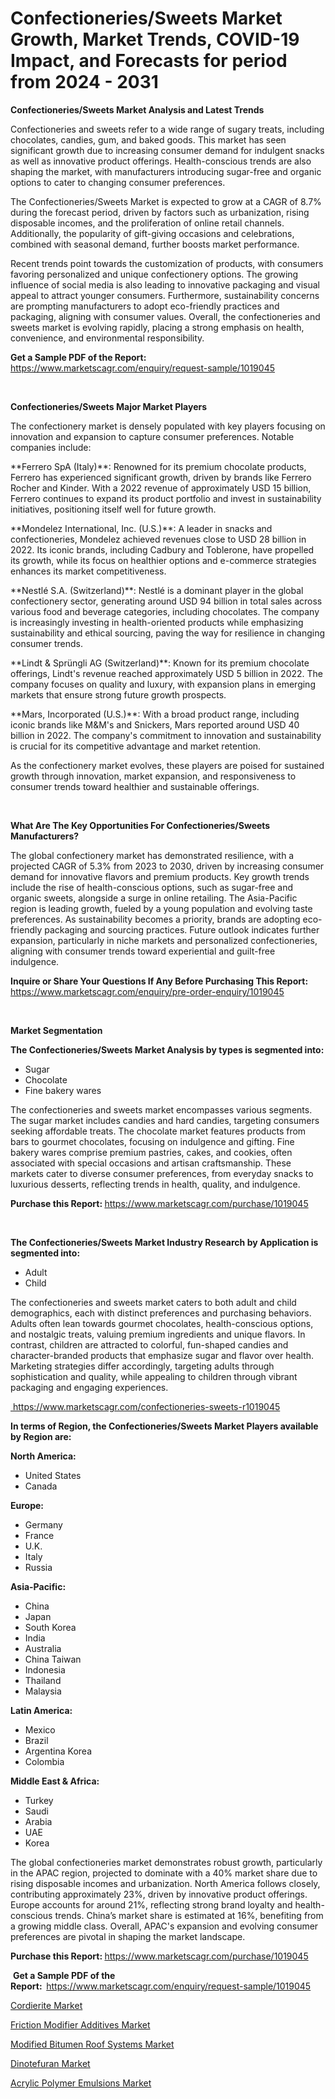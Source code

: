 <p><h1>Confectioneries/Sweets Market Growth, Market Trends, COVID-19 Impact, and Forecasts for period from 2024 - 2031</h1></p><p><strong>Confectioneries/Sweets Market Analysis and Latest Trends</strong></p>
<p><p>Confectioneries and sweets refer to a wide range of sugary treats, including chocolates, candies, gum, and baked goods. This market has seen significant growth due to increasing consumer demand for indulgent snacks as well as innovative product offerings. Health-conscious trends are also shaping the market, with manufacturers introducing sugar-free and organic options to cater to changing consumer preferences.</p><p>The Confectioneries/Sweets Market is expected to grow at a CAGR of 8.7% during the forecast period, driven by factors such as urbanization, rising disposable incomes, and the proliferation of online retail channels. Additionally, the popularity of gift-giving occasions and celebrations, combined with seasonal demand, further boosts market performance.</p><p>Recent trends point towards the customization of products, with consumers favoring personalized and unique confectionery options. The growing influence of social media is also leading to innovative packaging and visual appeal to attract younger consumers. Furthermore, sustainability concerns are prompting manufacturers to adopt eco-friendly practices and packaging, aligning with consumer values. Overall, the confectioneries and sweets market is evolving rapidly, placing a strong emphasis on health, convenience, and environmental responsibility.</p></p>
<p><strong>Get a Sample PDF of the Report:&nbsp;</strong> <a href="https://www.marketscagr.com/enquiry/request-sample/1019045">https://www.marketscagr.com/enquiry/request-sample/1019045</a></p>
<p>&nbsp;</p>
<p><strong>Confectioneries/Sweets Major Market Players</strong></p>
<p><p>The confectionery market is densely populated with key players focusing on innovation and expansion to capture consumer preferences. Notable companies include:</p><p>**Ferrero SpA (Italy)**: Renowned for its premium chocolate products, Ferrero has experienced significant growth, driven by brands like Ferrero Rocher and Kinder. With a 2022 revenue of approximately USD 15 billion, Ferrero continues to expand its product portfolio and invest in sustainability initiatives, positioning itself well for future growth.</p><p>**Mondelez International, Inc. (U.S.)**: A leader in snacks and confectioneries, Mondelez achieved revenues close to USD 28 billion in 2022. Its iconic brands, including Cadbury and Toblerone, have propelled its growth, while its focus on healthier options and e-commerce strategies enhances its market competitiveness.</p><p>**Nestlé S.A. (Switzerland)**: Nestlé is a dominant player in the global confectionery sector, generating around USD 94 billion in total sales across various food and beverage categories, including chocolates. The company is increasingly investing in health-oriented products while emphasizing sustainability and ethical sourcing, paving the way for resilience in changing consumer trends.</p><p>**Lindt & Sprüngli AG (Switzerland)**: Known for its premium chocolate offerings, Lindt's revenue reached approximately USD 5 billion in 2022. The company focuses on quality and luxury, with expansion plans in emerging markets that ensure strong future growth prospects.</p><p>**Mars, Incorporated (U.S.)**: With a broad product range, including iconic brands like M&M's and Snickers, Mars reported around USD 40 billion in 2022. The company's commitment to innovation and sustainability is crucial for its competitive advantage and market retention.</p><p>As the confectionery market evolves, these players are poised for sustained growth through innovation, market expansion, and responsiveness to consumer trends toward healthier and sustainable offerings.</p></p>
<p>&nbsp;</p>
<p><strong>What Are The Key Opportunities For Confectioneries/Sweets Manufacturers?</strong></p>
<p><p>The global confectionery market has demonstrated resilience, with a projected CAGR of 5.3% from 2023 to 2030, driven by increasing consumer demand for innovative flavors and premium products. Key growth trends include the rise of health-conscious options, such as sugar-free and organic sweets, alongside a surge in online retailing. The Asia-Pacific region is leading growth, fueled by a young population and evolving taste preferences. As sustainability becomes a priority, brands are adopting eco-friendly packaging and sourcing practices. Future outlook indicates further expansion, particularly in niche markets and personalized confectioneries, aligning with consumer trends toward experiential and guilt-free indulgence.</p></p>
<p><strong>Inquire or Share Your Questions If Any Before Purchasing This Report:</strong> <a href="https://www.marketscagr.com/enquiry/pre-order-enquiry/1019045">https://www.marketscagr.com/enquiry/pre-order-enquiry/1019045</a></p>
<p>&nbsp;</p>
<p><strong>Market Segmentation</strong></p>
<p><strong>The Confectioneries/Sweets Market Analysis by types is segmented into:</strong></p>
<p><ul><li>Sugar</li><li>Chocolate</li><li>Fine bakery wares</li></ul></p>
<p><p>The confectioneries and sweets market encompasses various segments. The sugar market includes candies and hard candies, targeting consumers seeking affordable treats. The chocolate market features products from bars to gourmet chocolates, focusing on indulgence and gifting. Fine bakery wares comprise premium pastries, cakes, and cookies, often associated with special occasions and artisan craftsmanship. These markets cater to diverse consumer preferences, from everyday snacks to luxurious desserts, reflecting trends in health, quality, and indulgence.</p></p>
<p><strong>Purchase this Report:&nbsp;</strong><a href="https://www.marketscagr.com/purchase/1019045">https://www.marketscagr.com/purchase/1019045</a></p>
<p>&nbsp;</p>
<p><strong>The Confectioneries/Sweets Market Industry Research by Application is segmented into:</strong></p>
<p><ul><li>Adult</li><li>Child</li></ul></p>
<p><p>The confectioneries and sweets market caters to both adult and child demographics, each with distinct preferences and purchasing behaviors. Adults often lean towards gourmet chocolates, health-conscious options, and nostalgic treats, valuing premium ingredients and unique flavors. In contrast, children are attracted to colorful, fun-shaped candies and character-branded products that emphasize sugar and flavor over health. Marketing strategies differ accordingly, targeting adults through sophistication and quality, while appealing to children through vibrant packaging and engaging experiences.</p></p>
<p><a href="https://www.marketscagr.com/confectioneries-sweets-r1019045">&nbsp;https://www.marketscagr.com/confectioneries-sweets-r1019045</a></p>
<p><strong>In terms of Region, the Confectioneries/Sweets Market Players available by Region are:</strong></p>
<p>
    <p> <strong> North America: </strong>
        <ul>
            <li>United States</li>
            <li>Canada</li>
        </ul>
        </p> 
    <p> <strong> Europe: </strong>
        <ul>
            <li>Germany</li>
            <li>France</li>
            <li>U.K.</li>
            <li>Italy</li>
            <li>Russia</li>
        </ul>
        </p> 
    <p> <strong> Asia-Pacific: </strong>
        <ul>
            <li>China</li>
            <li>Japan</li>
            <li>South Korea</li>
            <li>India</li>
            <li>Australia</li>
            <li>China Taiwan</li>
            <li>Indonesia</li>
            <li>Thailand</li>
            <li>Malaysia</li>
        </ul>
        </p> 
    <p> <strong> Latin America: </strong>
        <ul>
            <li>Mexico</li>
            <li>Brazil</li>
            <li>Argentina Korea</li>
            <li>Colombia</li>
        </ul>
        </p> 
    <p> <strong> Middle East & Africa: </strong>
        <ul>
            <li>Turkey</li>
            <li>Saudi</li>
            <li>Arabia</li>
            <li>UAE</li>
            <li>Korea</li>
        </ul>
    </p>
    </p>
<p><p>The global confectioneries market demonstrates robust growth, particularly in the APAC region, projected to dominate with a 40% market share due to rising disposable incomes and urbanization. North America follows closely, contributing approximately 23%, driven by innovative product offerings. Europe accounts for around 21%, reflecting strong brand loyalty and health-conscious trends. China’s market share is estimated at 16%, benefiting from a growing middle class. Overall, APAC's expansion and evolving consumer preferences are pivotal in shaping the market landscape.</p></p>
<p><strong>Purchase this Report: </strong><a href="https://www.marketscagr.com/purchase/1019045">https://www.marketscagr.com/purchase/1019045</a></p>
<p>&nbsp;<strong>Get a Sample PDF of the Report:&nbsp;&nbsp;</strong><a href="https://www.marketscagr.com/enquiry/request-sample/1019045">https://www.marketscagr.com/enquiry/request-sample/1019045</a></p>
<p><strong></strong></p>
<p><p><a href="https://issuu.com/reportprime-2/docs/cordierite-market-size-2030.pptx_2f6943cfcc6be8">Cordierite Market</a></p><p><a href="https://medium.com/@siregarjefri23_12225/the-friction-modifier-additives-market-prioritizes-cost-control-and-efficiency-enhancement-3d15b189d8c3">Friction Modifier Additives Market</a></p><p><a href="https://www.linkedin.com/pulse/modified-bitumen-roof-systems-market-revolution-2024-2031-lioze?trackingId=s7wPP13jQLGV%2FPLNbzxzDQ%3D%3D">Modified Bitumen Roof Systems Market</a></p><p><a href="https://issuu.com/reportprime-2/docs/dinotefuran-market-size-2030.pptx_b7bd52069953dc">Dinotefuran Market</a></p><p><a href="https://www.linkedin.com/pulse/acrylic-polymer-emulsions-market-trends-strategic-insights-4hoge?trackingId=F6QwLDpvSS69Wju7wxZ5Xg%3D%3D">Acrylic Polymer Emulsions Market</a></p></p>
